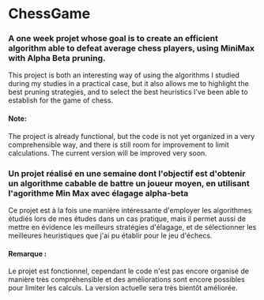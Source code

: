# ChessGame
### A one week projet whose goal is to create an efficient algorithm able to defeat average chess players, using MiniMax with Alpha Beta pruning.
This project is both an interesting way of using the algorithms I studied during my studies in a practical case, but it also allows me to highlight the best pruning strategies, and to select the best heuristics I've been able to establish for the game of chess.

#### Note:
The project is already functional, but the code is not yet organized in a very comprehensible way, and there is still room for improvement to limit calculations. The current version will be improved very soon.

### Un projet réalisé en une semaine dont l'objectif est d'obtenir un algorithme cabable de battre un joueur moyen, en utilisant l'agorithme Min Max avec élagage alpha-beta
Ce projet est à la fois une manière intéressante d'employer les algorithmes étudiés lors de mes études dans un cas pratique, mais il permet aussi de mettre en évidence les meilleurs stratégies d'élagage, et de sélectionner les meilleures heuristiques que j'ai pu établir pour le jeu d'échecs.

#### Remarque :
Le projet est fonctionnel, cependant le code n'est pas encore organisé de manière très compréhensible et des améliorations sont encore possibles pour limiter les calculs. La version actuelle sera très bientôt améliorée.
